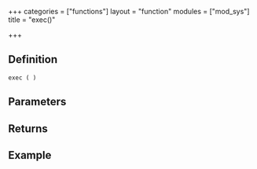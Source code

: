 +++
categories = ["functions"]
layout = "function"
modules = ["mod_sys"]
title = "exec()"

+++

## Definition

    exec ( )

## Parameters

## Returns

## Example
